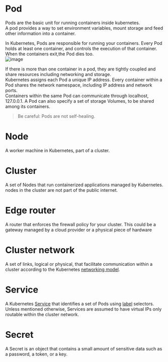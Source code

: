 # Pod
Pods are the basic unit for running containers inside kubernetes.  
A pod provides a way to set environment variables, mount storage and feed other information into a container.  

In Kubernetes, Pods are responsible for running your containers. 
Every Pod holds at least one container, and controls the execution of that container. When the containers exit,the Pod dies too.  
![image](https://user-images.githubusercontent.com/41310048/137701738-624dc8b4-4c52-46b8-90c4-1c7a44b5d595.png)

If there is more than one container in a pod, they are tightly coupled and share resources including networking and storage.  
Kubernetes assigns each Pod a unique IP address. Every container within a Pod shares the network namespace, including IP address and network ports.  
Containers within the same Pod can communicate through localhost, 127.0.0.1. A Pod can also specify a set of storage Volumes, to be shared among its containers.  
> Be careful: Pods are not self-healing.

# Node 
A worker machine in Kubernetes, part of a cluster.
# Cluster
A set of Nodes that run containerized applications managed by Kubernetes.
nodes in the cluster are not part of the public internet.
# Edge router
A router that enforces the firewall policy for your cluster. This could be a gateway managed by a cloud provider or a physical piece of hardware
# Cluster network
A set of links, logical or physical, that facilitate communication within a cluster according to the Kubernetes [networking model](https://kubernetes.io/docs/concepts/cluster-administration/networking/).
# Service 
A Kubernetes [Service](https://kubernetes.io/docs/concepts/services-networking/service/) that identifies a set of Pods using [label](https://kubernetes.io/docs/concepts/overview/working-with-objects/labels) selectors. Unless mentioned otherwise, Services are assumed to have virtual IPs only routable within the cluster network.

# Secret
A Secret is an object that contains a small amount of sensitive data such as a password, a token, or a key.